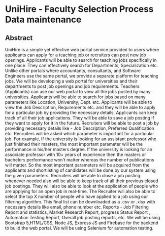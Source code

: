 # UniHire - Faculty Selection Process Data maintenance
## Abstract
UniHire is a simple yet effective web portal service provided to users where applicants can apply for a teaching job or recruiters can post new job openings. Applicants will be able to search for teaching jobs specifically in one place. They can effectively search for Departments, Specialization etc. Unlike other portals where accountants, consultants, and Software Engineers use the same portal, we provide a separate platform for teaching jobs.
We will be developing a web portal for universities and their departments to post job openings and job requirements. Teachers (Applicants) can use our web portal to view all the jobs posted by many universities. Applicants will be able to search for jobs based on many parameters like Location, University, Dept. etc. Applicants will be able to view the Job Description, Requirements etc. and they will be able to apply for a particular job by providing the necessary details. Applicants can keep track of all their job applications. They will be able to save a job posting if they want to apply for it in the future. Recruiters will be able to post a job by providing necessary details like - Job Description, Preferred Qualification etc. Recruiters will be asked which parameter is important for a particular job. For example, If the university is looking for an assistant professor who just finished their masters, the most important parameter will be the performance in his/her masters degree. If the university is looking for an associate professor with 10+ years of experience then the masters or bachelors performance won't matter whereas the number of publications will matter. So the most important parameters will be acquired from the applicants and shortlisting of candidates will be done by our system using the given parameters. Recruiters will be able to close a job posting whenever needed also will be able to keep track of all their previous closed job postings. They will also be able to look at the application of people who are applying for an open job in real-time. The Recruiter will also be able to select the top X number of people who have applied to a job using our filtering algorithm. This final list can be downloaded as a .csv or .xlsx with necessary details like email, phone number etc. Reports - Job Filtering Report and statistics, Market Research Report, progress Status Report , Automation Testing Report, Overall job posting reports, etc. We will be using Bootstrap 5,HTML/CSS, Node JS, Express JS and Firebase for the backend to build the web portal. We will be using Selenium for automation testing.